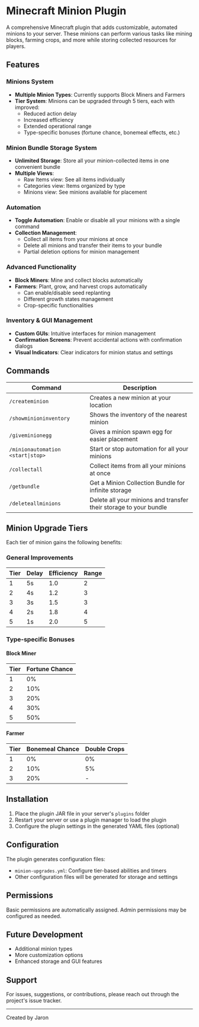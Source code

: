 # Minecraft Minion Plugin

A comprehensive Minecraft plugin that adds customizable, automated minions to your server. These minions can perform various tasks like mining blocks, farming crops, and more while storing collected resources for players.

## Features

### Minions System
- **Multiple Minion Types**: Currently supports Block Miners and Farmers
- **Tier System**: Minions can be upgraded through 5 tiers, each with improved:
  - Reduced action delay
  - Increased efficiency
  - Extended operational range
  - Type-specific bonuses (fortune chance, bonemeal effects, etc.)

### Minion Bundle Storage System
- **Unlimited Storage**: Store all your minion-collected items in one convenient bundle
- **Multiple Views**: 
  - Raw Items view: See all items individually
  - Categories view: Items organized by type
  - Minions view: See minions available for placement

### Automation
- **Toggle Automation**: Enable or disable all your minions with a single command
- **Collection Management**:
  - Collect all items from your minions at once
  - Delete all minions and transfer their items to your bundle
  - Partial deletion options for minion management

### Advanced Functionality
- **Block Miners**: Mine and collect blocks automatically
- **Farmers**: Plant, grow, and harvest crops automatically
  - Can enable/disable seed replanting
  - Different growth states management
  - Crop-specific functionalities

### Inventory & GUI Management
- **Custom GUIs**: Intuitive interfaces for minion management
- **Confirmation Screens**: Prevent accidental actions with confirmation dialogs
- **Visual Indicators**: Clear indicators for minion status and settings

## Commands

| Command | Description |
|---------|-------------|
| `/createminion` | Creates a new minion at your location |
| `/showminioninventory` | Shows the inventory of the nearest minion |
| `/giveminionegg` | Gives a minion spawn egg for easier placement |
| `/minionautomation <start\|stop>` | Start or stop automation for all your minions |
| `/collectall` | Collect items from all your minions at once |
| `/getbundle` | Get a Minion Collection Bundle for infinite storage |
| `/deleteallminions` | Delete all your minions and transfer their storage to your bundle |

## Minion Upgrade Tiers

Each tier of minion gains the following benefits:

### General Improvements
| Tier | Delay | Efficiency | Range |
|------|-------|-----------|-------|
| 1    | 5s    | 1.0       | 2     |
| 2    | 4s    | 1.2       | 3     |
| 3    | 3s    | 1.5       | 3     |
| 4    | 2s    | 1.8       | 4     |
| 5    | 1s    | 2.0       | 5     |

### Type-specific Bonuses

#### Block Miner
| Tier | Fortune Chance |
|------|---------------|
| 1    | 0%            |
| 2    | 10%           |
| 3    | 20%           |
| 4    | 30%           |
| 5    | 50%           |

#### Farmer
| Tier | Bonemeal Chance | Double Crops |
|------|----------------|-------------|
| 1    | 0%             | 0%          |
| 2    | 10%            | 5%          |
| 3    | 20%            | -           |

## Installation

1. Place the plugin JAR file in your server's `plugins` folder
2. Restart your server or use a plugin manager to load the plugin
3. Configure the plugin settings in the generated YAML files (optional)

## Configuration

The plugin generates configuration files:
- `minion-upgrades.yml`: Configure tier-based abilities and timers
- Other configuration files will be generated for storage and settings

## Permissions

Basic permissions are automatically assigned. Admin permissions may be configured as needed.

## Future Development

- Additional minion types
- More customization options
- Enhanced storage and GUI features

## Support

For issues, suggestions, or contributions, please reach out through the project's issue tracker.

---

Created by Jaron
